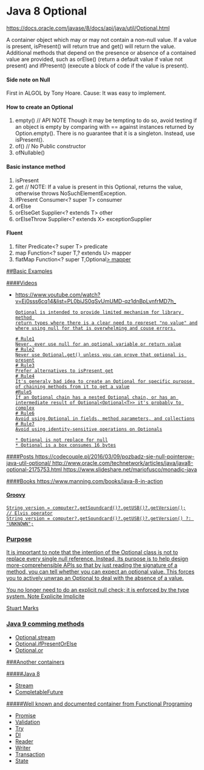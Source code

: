 # Java 8 Optional

https://docs.oracle.com/javase/8/docs/api/java/util/Optional.html

A container object which may or may not contain a non-null value.
If a value is present, isPresent() will return true and get() will return the value.
Additional methods that depend on the presence or absence of a contained value are provided,
such as orElse() (return a default value if value not present) and ifPresent() (execute a block of code if the value is present).


#### Side note on Null
First in ALGOL by Tony Hoare. Cause: It was easy to implement.

 
#### How to create an Optional

1) empty()  // API NOTE   Though it may be tempting to do so, avoid testing if an object is empty by comparing with == against instances returned by Option.empty(). There is no guarantee that it is a singleton. Instead, use isPresent().
2) of()    // No Public constructor
3) ofNullable()

#### Basic instance method

1) isPresent
1) get         // NOTE: If a value is present in this Optional, returns the value, otherwise throws NoSuchElementException.
1) ifPresent   Consumer<? super T> consumer
1) orElse    
1) orElseGet   Supplier<? extends T> other
1) orElseThrow Supplier<? extends X> exceptionSupplier

#### Fluent

1) filter      Predicate<? super T> predicate
1) map         Function<? super T,? extends U> mapper
1) flatMap     Function<? super T,Optional<U>> mapper


##Basic Examples

####Videos
* https://www.youtube.com/watch?v=Ej0sss6cq14&list=PL0biJS0qSvUmUMD-qz1dnBpLvnfrMD7h_

      Optional is intended to provide limited mechanism for library method 
      return types where there is a clear need to represet "no value" and 
      where using null for that is overwhelming and couse errors.
      
      # Rule1
      Never, ever use null for an optional variable or return value
      # Rule2
      Never use Optional.get() unless you can prove that optional is present
      # Rule3
      Prefer alternatives to isPresent get
      # Rule4
      It's generaly bad idea to create an Optional for specific purpose of chaining methods from it to get a value
      #Rule5
      If an Optional chain has a nested Optional chain, or has an intermediate result of Optional<Optional<T>> it's probably to complex
      # Rule6
      Avoid using Optional in fields, method parameters, and collections
      # Rule7
      Avoid using identity-sensitive operations on Optionals
      
      * Optional is not replace for null
      * Optional is a box consumes 16 bytes
     
     

####Posts
https://codecouple.pl/2016/03/09/pozbadz-sie-null-pointerow-java-util-optional/
http://www.oracle.com/technetwork/articles/java/java8-optional-2175753.html
https://www.slideshare.net/mariofusco/monadic-java


####Books
https://www.manning.com/books/java-8-in-action


#### Groovy

    String version = computer?.getSoundcard()?.getUSB()?.getVersion();
    // Elvis operator
    String version = computer?.getSoundcard()?.getUSB()?.getVersion() ?: "UNKNOWN";

### Purpose 

It is important to note that the intention of the Optional class is not to replace every single null reference.
Instead, its purpose is to help design more-comprehensible APIs so that by just reading the signature of a method, you can tell whether you can expect an optional value.
This forces you to actively unwrap an Optional to deal with the absence of a value.

You no longer need to do an explicit null check; it is enforced by the type system.
    Note Explicite Implicite
    
Stuart Marks




### Java 9 comming methods

* Optional.stream
* Optional.ifPresentOrElse
* Optional.or

###Another containers

#####Java 8
 
* Stream
* CompletableFuture

#####Well known and documented container from Functional Programing

* Promise
* Validation
* Try
* DI
* Reader
* Writer
* Transaction
* State

